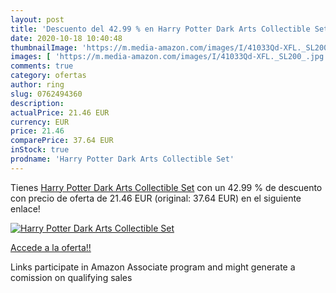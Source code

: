 ```yaml
---
layout: post
title: 'Descuento del 42.99 % en Harry Potter Dark Arts Collectible Set'
date: 2020-10-18 10:40:48
thumbnailImage: 'https://m.media-amazon.com/images/I/41033Qd-XFL._SL200_.jpg'
images: [ 'https://m.media-amazon.com/images/I/41033Qd-XFL._SL200_.jpg' ]
comments: true
category: ofertas
author: ring
slug: 0762494360
description:
actualPrice: 21.46 EUR
currency: EUR
price: 21.46
comparePrice: 37.64 EUR
inStock: true
prodname: 'Harry Potter Dark Arts Collectible Set'
---
```


Tienes [Harry Potter Dark Arts Collectible Set](https://www.amazon.it/dp/0762494360/?tag=tolees00-21) con un 42.99 % de descuento con precio de oferta de 21.46 EUR (original: 37.64 EUR) en el siguiente enlace!

[![Harry Potter Dark Arts Collectible Set](https://m.media-amazon.com/images/I/41033Qd-XFL._SL200_.jpg)](https://www.amazon.it/dp/0762494360/?tag=tolees00-21)

[Accede a la oferta!!](https://www.amazon.it/dp/0762494360/?tag=tolees00-21)

Links participate in Amazon Associate program and might generate a comission on qualifying sales



